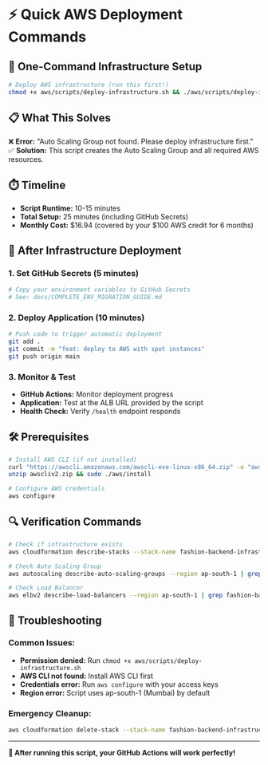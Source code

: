 # ⚡ Quick AWS Deployment Commands

## 🚀 One-Command Infrastructure Setup

```bash
# Deploy AWS infrastructure (run this first!)
chmod +x aws/scripts/deploy-infrastructure.sh && ./aws/scripts/deploy-infrastructure.sh
```

## 📋 What This Solves

❌ **Error:** "Auto Scaling Group not found. Please deploy infrastructure first."  
✅ **Solution:** This script creates the Auto Scaling Group and all required AWS resources.

## ⏱️ Timeline

- **Script Runtime:** 10-15 minutes
- **Total Setup:** 25 minutes (including GitHub Secrets)
- **Monthly Cost:** $16.94 (covered by your $100 AWS credit for 6 months)

## 🎯 After Infrastructure Deployment

### 1. Set GitHub Secrets (5 minutes)
```bash
# Copy your environment variables to GitHub Secrets
# See: docs/COMPLETE_ENV_MIGRATION_GUIDE.md
```

### 2. Deploy Application (10 minutes)
```bash
# Push code to trigger automatic deployment
git add .
git commit -m "feat: deploy to AWS with spot instances"
git push origin main
```

### 3. Monitor & Test
- **GitHub Actions:** Monitor deployment progress
- **Application:** Test at the ALB URL provided by the script
- **Health Check:** Verify `/health` endpoint responds

## 🛠️ Prerequisites

```bash
# Install AWS CLI (if not installed)
curl "https://awscli.amazonaws.com/awscli-exe-linux-x86_64.zip" -o "awscliv2.zip"
unzip awscliv2.zip && sudo ./aws/install

# Configure AWS credentials
aws configure
```

## 🔍 Verification Commands

```bash
# Check if infrastructure exists
aws cloudformation describe-stacks --stack-name fashion-backend-infrastructure --region ap-south-1

# Check Auto Scaling Group
aws autoscaling describe-auto-scaling-groups --region ap-south-1 | grep fashion-backend

# Check Load Balancer
aws elbv2 describe-load-balancers --region ap-south-1 | grep fashion-backend
```

## 🚨 Troubleshooting

### Common Issues:
- **Permission denied:** Run `chmod +x aws/scripts/deploy-infrastructure.sh`
- **AWS CLI not found:** Install AWS CLI first
- **Credentials error:** Run `aws configure` with your access keys
- **Region error:** Script uses ap-south-1 (Mumbai) by default

### Emergency Cleanup:
```bash
aws cloudformation delete-stack --stack-name fashion-backend-infrastructure --region ap-south-1
```

---

**🎉 After running this script, your GitHub Actions will work perfectly!**
